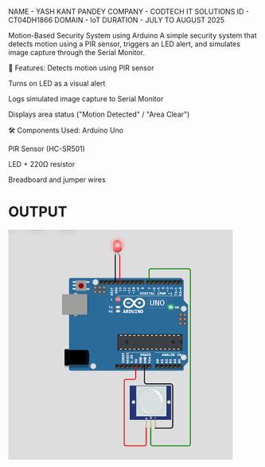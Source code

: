 NAME - YASH KANT PANDEY COMPANY - CODTECH IT SOLUTIONS ID - CT04DH1866 DOMAIN - IoT DURATION - JULY TO AUGUST 2025


Motion-Based Security System using Arduino
A simple security system that detects motion using a PIR sensor, triggers an LED alert, and simulates image capture through the Serial Monitor.

🎯 Features:
Detects motion using PIR sensor

Turns on LED as a visual alert

Logs simulated image capture to Serial Monitor

Displays area status ("Motion Detected" / "Area Clear")

🛠️ Components Used:
Arduino Uno

PIR Sensor (HC-SR501)

LED + 220Ω resistor

Breadboard and jumper wires
# OUTPUT
![image alt](https://github.com/yashmathura/codtechT03/blob/593fce3410be5b415d20e40dac434eb09dbd1d45/Screenshot%202025-07-08%20201814.png)
